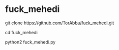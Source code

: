 # fuck_mehedi
git clone https://github.com/TorAbbu/fuck_mehedi.git

cd fuck_mehedi

python2 fuck_mehedi.py
